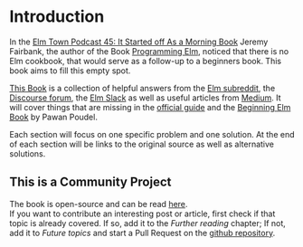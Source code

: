 # Introduction

In the [Elm Town Podcast 45: It Started off As a Morning Book](https://elmtown.simplecast.fm/it-started-off-as-a-morning-book) Jeremy Fairbank, the author of the Book [Programming Elm](https://programming-elm.com/), noticed that there is no Elm cookbook, that would serve as a follow-up to a beginners book. This book aims to fill this empty spot.

[This Book](https://orasund.gitbook.io/elm-cookbook/) is a collection of helpful answers from the [Elm subreddit](https://www.reddit.com/r/elm/), the [Discourse forum](https://discourse.elm-lang.org/), the [Elm Slack](https://elmlang.slack.com) as well as useful articles from [Medium](https://medium.com/tag/elm). It will cover things that are missing in the [official guide](https://guide.elm-lang.org/) and the [Beginning Elm Book](https://elmprogramming.com/) by Pawan Poudel.

Each section will focus on one specific problem and one solution. At the end of each section will be links to the original source as well as alternative solutions.

## This is a Community Project

The book is open-source and can be read [here](https://orasund.gitbook.io/elm-cookbook/).  
If you want to contribute an interesting post or article, first check if that topic is already covered. If so, add it to the _Further reading_ chapter; If not, add it to _Future topics_ and start a Pull Request on the [github repository](https://github.com/Orasund/elm-cookbook).

